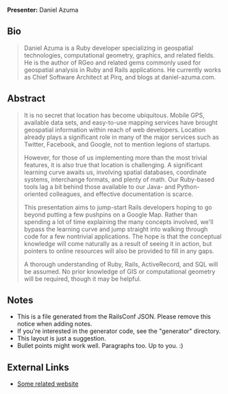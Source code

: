 **Presenter:** Daniel Azuma

## Bio

> Daniel Azuma is a Ruby developer specializing in geospatial technologies, computational geometry, graphics, and related fields. He is the author of RGeo and related gems commonly used for geospatial analysis in Ruby and Rails applications. He currently works as Chief Software Architect at Pirq, and blogs at daniel-azuma.com.

## Abstract

> It is no secret that location has become ubiquitous. Mobile GPS, available data sets, and easy-to-use mapping services have brought geospatial information within reach of web developers. Location already plays a significant role in many of the major services such as Twitter, Facebook, and Google, not to mention legions of startups.
>
> However, for those of us implementing more than the most trivial features, it is also true that location is challenging. A significant learning curve awaits us, involving spatial databases, coordinate systems, interchange formats, and plenty of math. Our Ruby-based tools lag a bit behind those available to our Java- and Python-oriented colleagues, and effective documentation is scarce.
>
> This presentation aims to jump-start Rails developers hoping to go beyond putting a few pushpins on a Google Map. Rather than spending a lot of time explaining the many concepts involved, we'll bypass the learning curve and jump straight into walking through code for a few nontrivial applications. The hope is that the conceptual knowledge will come naturally as a result of seeing it in action, but pointers to online resources will also be provided to fill in any gaps.
>
> A thorough understanding of Ruby, Rails, ActiveRecord, and SQL will be assumed. No prior knowledge of GIS or computational geometry will be required, though it may be helpful.

## Notes

* This is a file generated from the RailsConf JSON.  Please remove this notice when adding notes.
* If you're interested in the generator code, see the "generator" directory.
* This layout is just a suggestion.
* Bullet points might work well.  Paragraphs too.  Up to you.  :)

## External Links

* [Some related website](http://www.example.com/)

